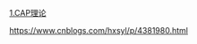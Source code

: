[1.CAP理论](https://blog.csdn.net/w372426096/article/details/80437198)

https://www.cnblogs.com/hxsyl/p/4381980.html

